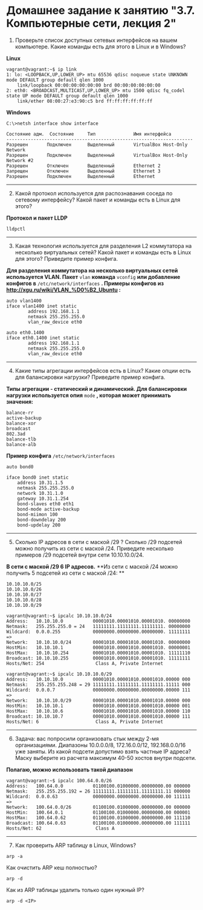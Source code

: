 # Домашнее задание к занятию "3.7. Компьютерные сети, лекция 2"

1. Проверьте список доступных сетевых интерфейсов на вашем компьютере. Какие команды есть для этого в Linux и в Windows?

**Linux**
```
vagrant@vagrant:~$ ip link
1: lo: <LOOPBACK,UP,LOWER_UP> mtu 65536 qdisc noqueue state UNKNOWN mode DEFAULT group default qlen 1000
    link/loopback 00:00:00:00:00:00 brd 00:00:00:00:00:00
2: eth0: <BROADCAST,MULTICAST,UP,LOWER_UP> mtu 1500 qdisc fq_codel state UP mode DEFAULT group default qlen 1000
    link/ether 08:00:27:e3:90:c5 brd ff:ff:ff:ff:ff:ff
```
**Windows**
```
C:\>netsh interface show interface

Состояние адм.  Состояние     Тип              Имя интерфейса
---------------------------------------------------------------------
Разрешен       Подключен      Выделенный       VirtualBox Host-Only Network
Разрешен       Подключен      Выделенный       VirtualBox Host-Only Network #2
Разрешен       Отключен       Выделенный       Ethernet 2
Запрещен       Отключен       Выделенный       Ethernet 3
Разрешен       Подключен      Выделенный       Ethernet
```
****
2. Какой протокол используется для распознавания соседа по сетевому интерфейсу? Какой пакет и команды есть в Linux для этого?

**Протокол и пакет LLDP**

`lldpctl`
****
3. Какая технология используется для разделения L2 коммутатора на несколько виртуальных сетей? Какой пакет и команды есть в Linux для этого? Приведите пример конфига.

**Для разделения коммутатора на несколько виртуальных сетей используется VLAN. Пакет** `vlan` **команда** `vconfig` **или добавление конфигов в** `/etc/network/interfaces` **. Примеры конфигов из http://xgu.ru/wiki/VLAN_%D0%B2_Ubuntu :**
```
auto vlan1400
iface vlan1400 inet static
        address 192.168.1.1
        netmask 255.255.255.0
        vlan_raw_device eth0
```
```
auto eth0.1400
iface eth0.1400 inet static
        address 192.168.1.1
        netmask 255.255.255.0
        vlan_raw_device eth0
```
****
4. Какие типы агрегации интерфейсов есть в Linux? Какие опции есть для балансировки нагрузки? Приведите пример конфига.

**Типы агрегации - статический и динамический. Для балансировки нагрузки используется опия** `mode` **, которая может принимать значения:**
```
balance-rr
active-backup
balance-xor
broadcast
802.3ad
balance-tlb
balance-alb
```
**Пример конфига** `/etc/network/interfaces`
```
auto bond0

iface bond0 inet static
    address 10.31.1.5
    netmask 255.255.255.0
    network 10.31.1.0
    gateway 10.31.1.254
    bond-slaves eth0 eth1
    bond-mode active-backup
    bond-miimon 100
    bond-downdelay 200
    bond-updelay 200
```
****
5. Сколько IP адресов в сети с маской /29 ? Сколько /29 подсетей можно получить из сети с маской /24. Приведите несколько примеров /29 подсетей внутри сети 10.10.10.0/24.

**В сети с маской /29 6 IP адресов.**
**Из сети с маской /24 можно получить 5 подсетей из сети с маской /24: ** 
```
10.10.10.0/25
10.10.10.0/26
10.10.10.0/27
10.10.10.0/28
10.10.10.0/29
```
```
vagrant@vagrant:~$ ipcalc 10.10.10.0/24
Address:   10.10.10.0           00001010.00001010.00001010. 00000000
Netmask:   255.255.255.0 = 24   11111111.11111111.11111111. 00000000
Wildcard:  0.0.0.255            00000000.00000000.00000000. 11111111
=>
Network:   10.10.10.0/24        00001010.00001010.00001010. 00000000
HostMin:   10.10.10.1           00001010.00001010.00001010. 00000001
HostMax:   10.10.10.254         00001010.00001010.00001010. 11111110
Broadcast: 10.10.10.255         00001010.00001010.00001010. 11111111
Hosts/Net: 254                   Class A, Private Internet

vagrant@vagrant:~$ ipcalc 10.10.10.0/29
Address:   10.10.10.0           00001010.00001010.00001010.00000 000
Netmask:   255.255.255.248 = 29 11111111.11111111.11111111.11111 000
Wildcard:  0.0.0.7              00000000.00000000.00000000.00000 111
=>
Network:   10.10.10.0/29        00001010.00001010.00001010.00000 000
HostMin:   10.10.10.1           00001010.00001010.00001010.00000 001
HostMax:   10.10.10.6           00001010.00001010.00001010.00000 110
Broadcast: 10.10.10.7           00001010.00001010.00001010.00000 111
Hosts/Net: 6                     Class A, Private Internet
```
****
6. Задача: вас попросили организовать стык между 2-мя организациями. Диапазоны 10.0.0.0/8, 172.16.0.0/12, 192.168.0.0/16 уже заняты. Из какой подсети допустимо взять частные IP адреса? Маску выберите из расчета максимум 40-50 хостов внутри подсети.

**Полагаю, можно использовать такой диапазон**

```
vagrant@vagrant:~$ ipcalc 100.64.0.0/26
Address:   100.64.0.0           01100100.01000000.00000000.00 000000
Netmask:   255.255.255.192 = 26 11111111.11111111.11111111.11 000000
Wildcard:  0.0.0.63             00000000.00000000.00000000.00 111111
=>
Network:   100.64.0.0/26        01100100.01000000.00000000.00 000000
HostMin:   100.64.0.1           01100100.01000000.00000000.00 000001
HostMax:   100.64.0.62          01100100.01000000.00000000.00 111110
Broadcast: 100.64.0.63          01100100.01000000.00000000.00 111111
Hosts/Net: 62                    Class A
```
****
7. Как проверить ARP таблицу в Linux, Windows? 

`arp -a`
   
Как очистить ARP кеш полностью?

`arp -d`

Как из ARP таблицы удалить только один нужный IP?

`arp -d <IP>`